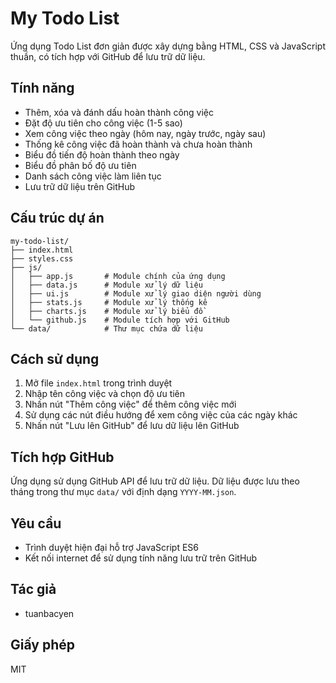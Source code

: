 # My Todo List

Ứng dụng Todo List đơn giản được xây dựng bằng HTML, CSS và JavaScript thuần, có tích hợp với GitHub để lưu trữ dữ liệu.

## Tính năng

- Thêm, xóa và đánh dấu hoàn thành công việc
- Đặt độ ưu tiên cho công việc (1-5 sao)
- Xem công việc theo ngày (hôm nay, ngày trước, ngày sau)
- Thống kê công việc đã hoàn thành và chưa hoàn thành
- Biểu đồ tiến độ hoàn thành theo ngày
- Biểu đồ phân bố độ ưu tiên
- Danh sách công việc làm liên tục
- Lưu trữ dữ liệu trên GitHub

## Cấu trúc dự án

```
my-todo-list/
├── index.html
├── styles.css
├── js/
│   ├── app.js       # Module chính của ứng dụng
│   ├── data.js      # Module xử lý dữ liệu
│   ├── ui.js        # Module xử lý giao diện người dùng
│   ├── stats.js     # Module xử lý thống kê
│   ├── charts.js    # Module xử lý biểu đồ
│   └── github.js    # Module tích hợp với GitHub
└── data/            # Thư mục chứa dữ liệu
```

## Cách sử dụng

1. Mở file `index.html` trong trình duyệt
2. Nhập tên công việc và chọn độ ưu tiên
3. Nhấn nút "Thêm công việc" để thêm công việc mới
4. Sử dụng các nút điều hướng để xem công việc của các ngày khác
5. Nhấn nút "Lưu lên GitHub" để lưu dữ liệu lên GitHub

## Tích hợp GitHub

Ứng dụng sử dụng GitHub API để lưu trữ dữ liệu. Dữ liệu được lưu theo tháng trong thư mục `data/` với định dạng `YYYY-MM.json`.

## Yêu cầu

- Trình duyệt hiện đại hỗ trợ JavaScript ES6
- Kết nối internet để sử dụng tính năng lưu trữ trên GitHub

## Tác giả

- tuanbacyen

## Giấy phép

MIT
